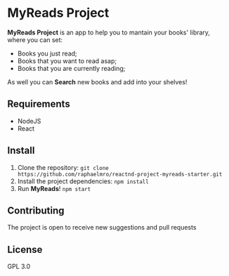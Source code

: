 # MyReads Project

**MyReads Project** is an app to help you to mantain your books' library, where you can set:
-   Books you just read;
-   Books that you want to read asap;
-   Books that you are currently reading;

As well you can **Search** new books and add into your shelves!

## Requirements
-   NodeJS
-   React

## Install
1. Clone the repository:
`git clone https://github.com/raphaelmro/reactnd-project-myreads-starter.git`
2. Install the project dependencies:
`npm install`
3. Run **MyReads**! `npm start`

## Contributing
The project is open to receive new suggestions and pull requests

## License
GPL 3.0
